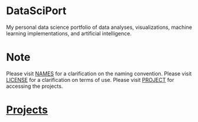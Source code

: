 # DataSciPort
My personal data science portfolio of data analyses, visualizations, machine learning implementations, and artificial intelligence.

# Note
Please visit [NAMES](https://github.com/ykashou92/DataSciPort/blob/master/NAMES.md) for a clarification on the naming convention.
Please visit [LICENSE](https://github.com/ykashou92/DataSciPort/blob/master/LICENSE) for a clarification on terms of use.
Please visit [PROJECT](https://github.com/ykashou92/DataSciPort/tree/master/PROJECT) for accessing the projects.

# [Projects](https://github.com/ykashou92/DataSciPort/tree/master/PROJECT)
